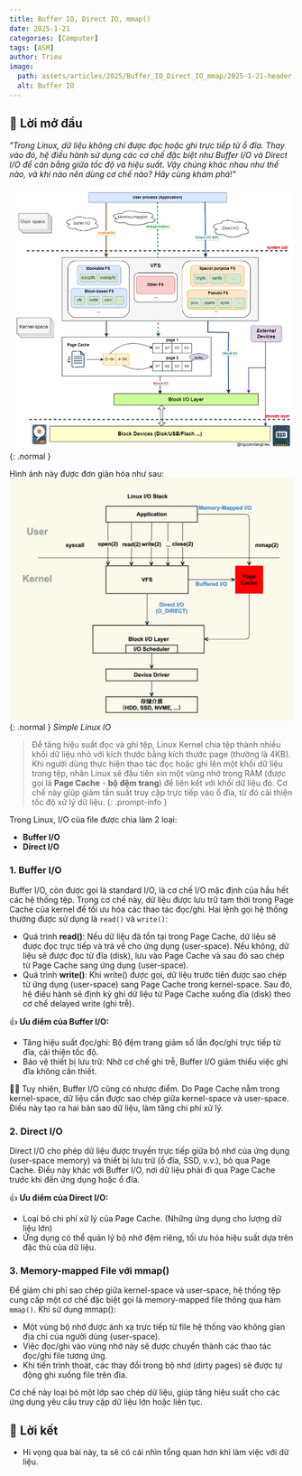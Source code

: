 ```yaml
---
title: Buffer IO, Direct IO, mmap()
date: 2025-1-21
categories: [Computer]
tags: [ASM]
author: Trieu
image:
  path: assets/articles/2025/Buffer_IO_Direct_IO_mmap/2025-1-21-header.png
  alt: Buffer IO
---
```


## 🍃 Lời mở đầu
*"Trong Linux, dữ liệu không chỉ được đọc hoặc ghi trực tiếp từ ổ đĩa. Thay vào đó, hệ điều hành sử dụng các cơ chế đặc biệt như Buffer I/O và Direct I/O để cân bằng giữa tốc độ và hiệu suất. Vậy chúng khác nhau như thế nào, và khi nào nên dùng cơ chế nào? Hãy cùng khám phá!"*

![LinuxIO](/assets/articles/2025/Buffer_IO_Direct_IO_mmap/2025-1-21-LinuxIO.PNG){: .normal }

Hình ảnh này được đơn giản hóa như sau:
![Simple Linux io](/assets/articles/2025/Buffer_IO_Direct_IO_mmap/2025-1-22-SimpleLinuxIO.png){: .normal }
_Simple Linux IO_

> Để tăng hiệu suất đọc và ghi tệp, Linux Kernel chia tệp thành nhiều khối dữ liệu nhỏ với kích thước bằng kích thước page (thường là 4KB). Khi người dùng thực hiện thao tác đọc hoặc ghi lên một khối dữ liệu trong tệp, nhân Linux sẽ đầu tiên xin một vùng nhớ trong RAM (được gọi là **Page Cache** - **bộ đệm trang**) để liên kết với khối dữ liệu đó. Cơ chế này giúp giảm tần suất truy cập trực tiếp vào ổ đĩa, từ đó cải thiện tốc độ xử lý dữ liệu.
{: .prompt-info }

Trong Linux, I/O của file được chia làm 2 loại:
-	**Buffer I/O**
-	**Direct I/O**

### 1. Buffer I/O 
Buffer I/O, còn được gọi là standard I/O, là cơ chế I/O mặc định của hầu hết các hệ thống tệp. Trong cơ chế này, dữ liệu được lưu trữ tạm thời trong Page Cache của kernel để tối ưu hóa các thao tác đọc/ghi. Hai lệnh gọi hệ thống thường được sử dụng là `read()` và `write()`:
- Quá trình **read()**: Nếu dữ liệu đã tồn tại trong Page Cache, dữ liệu sẽ được đọc trực tiếp và trả về cho ứng dụng (user-space). Nếu không, dữ liệu sẽ được đọc từ đĩa (disk), lưu vào Page Cache và sau đó sao chép từ Page Cache sang ứng dụng (user-space).
- Quá trình **write()**: Khi write() được gọi, dữ liệu trước tiên được sao chép từ ứng dụng (user-space) sang Page Cache trong kernel-space. Sau đó, hệ điều hành sẽ định kỳ ghi dữ liệu từ Page Cache xuống đĩa (disk) theo cơ chế delayed write (ghi trễ).
    
👍 **Ưu điểm của Buffer I/O:**
- Tăng hiệu suất đọc/ghi: Bộ đệm trang giảm số lần đọc/ghi trực tiếp từ đĩa, cải thiện tốc độ.
- Bảo vệ thiết bị lưu trữ: Nhờ cơ chế ghi trễ, Buffer I/O giảm thiểu việc ghi đĩa không cần thiết.
  
⛓️‍💥 Tuy nhiên, Buffer I/O cũng có nhược điểm. Do Page Cache nằm trong kernel-space, dữ liệu cần được sao chép giữa kernel-space và user-space. Điều này tạo ra hai bản sao dữ liệu, làm tăng chi phí xử lý.

### 2. Direct I/O 
Direct I/O cho phép dữ liệu được truyền trực tiếp giữa bộ nhớ của ứng dụng (user-space memory) và thiết bị lưu trữ (ổ đĩa, SSD, v.v.), bỏ qua Page Cache. Điều này khác với Buffer I/O, nơi dữ liệu phải đi qua Page Cache trước khi đến ứng dụng hoặc ổ đĩa.

👍 **Ưu điểm của Direct I/O:**
- Loại bỏ chi phí xử lý của Page Cache. (Những ứng dụng cho lượng dữ liệu lớn)
- Ứng dụng có thể quản lý bộ nhớ đệm riêng, tối ưu hóa hiệu suất dựa trên đặc thù của dữ liệu.

### 3. Memory-mapped File với mmap()
Để giảm chi phí sao chép giữa kernel-space và user-space, hệ thống tệp cung cấp một cơ chế đặc biệt gọi là memory-mapped file thông qua hàm `mmap()`. Khi sử dụng mmap():
- Một vùng bộ nhớ được ánh xạ trực tiếp từ file hệ thống vào không gian địa chỉ của người dùng (user-space).
- Việc đọc/ghi vào vùng nhớ này sẽ được chuyển thành các thao tác đọc/ghi file tương ứng.
- Khi tiến trình thoát, các thay đổi trong bộ nhớ (dirty pages) sẽ được tự động ghi xuống file trên đĩa.

Cơ chế này loại bỏ một lớp sao chép dữ liệu, giúp tăng hiệu suất cho các ứng dụng yêu cầu truy cập dữ liệu lớn hoặc liên tục.

## 🎍 Lời kết 
- Hi vọng qua bài này, ta sẽ có cái nhìn tổng quan hơn khi làm việc với dữ liệu.
